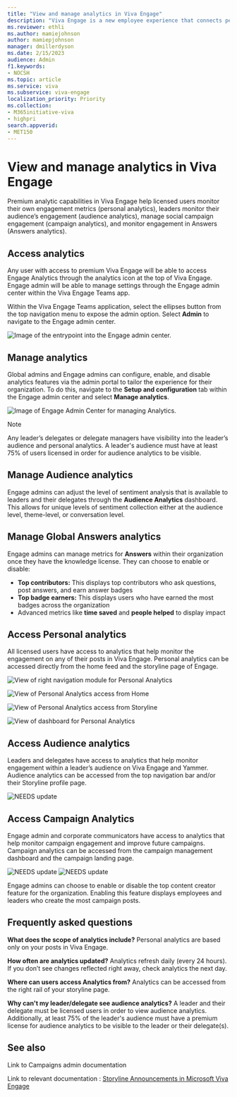 ```yaml
---
title: "View and manage analytics in Viva Engage"
description: "Viva Engage is a new employee experience that connects people across the company—wherever and whenever they work—so that everyone is included and engaged."
ms.reviewer: ethli
ms.author: mamiejohnson
author: mamiepjohnson
manager: dmillerdyson
ms.date: 2/15/2023
audience: Admin
f1.keywords:
- NOCSH
ms.topic: article
ms.service: viva
ms.subservice: viva-engage
localization_priority: Priority
ms.collection:  
- M365initiative-viva
- highpri
search.appverid:
- MET150
---
```



# View and manage analytics in Viva Engage

Premium analytic capabilities in Viva Engage help licensed users monitor their own engagement metrics (personal analytics), leaders monitor their audience’s engagement (audience analytics), manage social campaign engagement (campaign analytics), and monitor engagement in Answers (Answers analytics).  

## Access analytics

Any user with access to premium Viva Engage will be able to access Engage Analytics through the analytics icon at the top of Viva Engage. Engage admin will be able to manage settings through the Engage admin center within the Viva Engage Teams app.

Within the Viva Engage Teams application, select the ellipses button from the top navigation menu to expose the admin option. Select **Admin** to navigate to the Engage admin center.

![Image of the entrypoint into the Engage admin center.](/Viva/media/engage/admin/admin-entrypoint.png)

## Manage analytics

Global admins and Engage admins can configure, enable, and disable analytics features via the admin portal to tailor the experience for their organization. To do this, navigate to the **Setup and configuration** tab within the Engage admin center and select **Manage analytics**.

![Image of Engage Admin Center for managing Analytics.](/Viva/media/engage/manage-analytics.png)

>[!NOTE]
> Any leader’s delegates or delegate managers have visibility into the leader’s audience and personal analytics. A leader's audience must have at least 75% of users licensed in order for audience analytics to be visible.

## Manage Audience analytics  

Engage admins can adjust the level of sentiment analysis that is available to leaders and their delegates through the **Audience Analytics** dashboard. This allows for unique levels of sentiment collection either at the audience level, theme-level, or conversation level.

## Manage Global Answers analytics

Engage admins can manage metrics for **Answers** within their organization once they have the knowledge license. They can choose to enable or disable:

- **Top contributors:** This displays top contributors who ask questions, post answers, and earn answer badges
- **Top badge earners:** This displays users who have earned the most badges across the organization  
- Advanced metrics like **time saved** and **people helped** to display impact  

## Access Personal analytics  

All licensed users have access to analytics that help monitor the engagement on any of their posts in Viva Engage. Personal analytics can be accessed directly from the home feed and the storyline page of Engage.

![View of right navigation module for Personal Analytics](/Viva/media/engage/IMG/see-full-personal-analytics.png)

![View of Personal Analytics access from Home](/Viva/media/engage/IMG/analytics-from-home.png)

![View of Personal Analytics access from Storyline](/Viva/media/engage/IMG/analytics-from-profile.png)

![View of dashboard for Personal Analytics](/Viva/media/engage/IMG/personal-analytics-view.png)

## Access Audience analytics

Leaders and delegates have access to analytics that help monitor engagement within a leader’s audience on Viva Engage and Yammer. Audience analytics can be accessed from the top navigation bar and/or their Storyline profile page.  

![NEEDS update](/Viva/media/engage/campaigns/create-campaign-button.png)


## Access Campaign Analytics  

Engage admin and corporate communicators have access to analytics that help monitor campaign engagement and improve future campaigns. Campaign analytics can be accessed from the campaign management dashboard and the campaign landing page.

![NEEDS update](/Viva/media/engage/campaigns/create-campaign-button.png)
![NEEDS update](/Viva/media/engage/campaigns/create-campaign-button.png)

Engage admins can choose to enable or disable the top content creator feature for the organization. Enabling this feature displays employees and leaders who create the most campaign posts.  

## Frequently asked questions 

**What does the scope of analytics include?** Personal analytics are based only on your posts in Viva Engage. 

**How often are analytics updated?** Analytics refresh daily (every 24 hours). If you don’t see changes reflected right away, check analytics the next day. 

**Where can users access Analytics from?** Analytics can be accessed from the right rail of your storyline page.

**Why can't my leader/delegate see audience analytics?** A leader and their delegate must be licensed users in order to view audience analytics. Additionally, at least 75% of the leader's audience must have a premium license for audience analytics to be visible to the leader or their delegate(s).

## See also 
Link to Campaigns admin documentation 

Link to relevant documentation : [Storyline Announcements in Microsoft Viva Engage](https://support.microsoft.com/en-us/topic/getting-started-with-microsoft-viva-engage-729f9fce-3aa6-4478-888c-a1543918c284)
<!-- 
[Yammer administration documentation](/yammer/)

[Yammer adoption center](https://adoption.microsoft.com/yammer/)

[Yammer help & learning](https://support.microsoft.com/yammer)

>